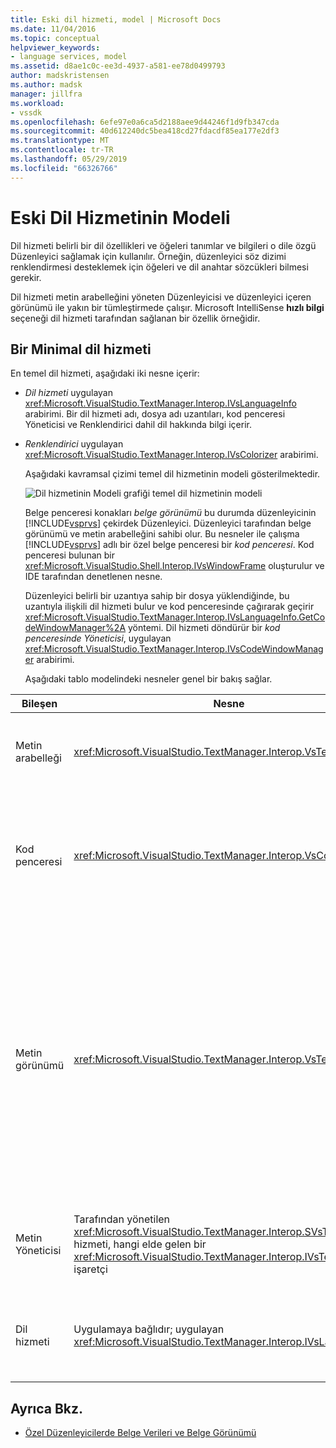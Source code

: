 ```yaml
---
title: Eski dil hizmeti, model | Microsoft Docs
ms.date: 11/04/2016
ms.topic: conceptual
helpviewer_keywords:
- language services, model
ms.assetid: d8ae1c0c-ee3d-4937-a581-ee78d0499793
author: madskristensen
ms.author: madsk
manager: jillfra
ms.workload:
- vssdk
ms.openlocfilehash: 6efe97e0a6ca5d2188aee9d44246f1d9fb347cda
ms.sourcegitcommit: 40d612240dc5bea418cd27fdacdf85ea177e2df3
ms.translationtype: MT
ms.contentlocale: tr-TR
ms.lasthandoff: 05/29/2019
ms.locfileid: "66326766"
---
```

# <a name="model-of-a-legacy-language-service"></a>Eski Dil Hizmetinin Modeli
Dil hizmeti belirli bir dil özellikleri ve öğeleri tanımlar ve bilgileri o dile özgü Düzenleyici sağlamak için kullanılır. Örneğin, düzenleyici söz dizimi renklendirmesi desteklemek için öğeleri ve dil anahtar sözcükleri bilmesi gerekir.

 Dil hizmeti metin arabelleğini yöneten Düzenleyicisi ve düzenleyici içeren görünümü ile yakın bir tümleştirmede çalışır. Microsoft IntelliSense **hızlı bilgi** seçeneği dil hizmeti tarafından sağlanan bir özellik örneğidir.

## <a name="a-minimal-language-service"></a>Bir Minimal dil hizmeti
 En temel dil hizmeti, aşağıdaki iki nesne içerir:

- *Dil hizmeti* uygulayan <xref:Microsoft.VisualStudio.TextManager.Interop.IVsLanguageInfo> arabirimi. Bir dil hizmeti adı, dosya adı uzantıları, kod penceresi Yöneticisi ve Renklendirici dahil dil hakkında bilgi içerir.

- *Renklendirici* uygulayan <xref:Microsoft.VisualStudio.TextManager.Interop.IVsColorizer> arabirimi.

  Aşağıdaki kavramsal çizimi temel dil hizmetinin modeli gösterilmektedir.

  ![Dil hizmetinin Modeli grafiği](../../extensibility/media/vslanguageservicemodel.gif "vsLanguageServiceModel") temel dil hizmetinin modeli

  Belge penceresi konakları *belge görünümü* bu durumda düzenleyicinin [!INCLUDE[vsprvs](../../code-quality/includes/vsprvs_md.md)] çekirdek Düzenleyici. Düzenleyici tarafından belge görünümü ve metin arabelleğini sahibi olur. Bu nesneler ile çalışma [!INCLUDE[vsprvs](../../code-quality/includes/vsprvs_md.md)] adlı bir özel belge penceresi bir *kod penceresi*. Kod penceresi bulunan bir <xref:Microsoft.VisualStudio.Shell.Interop.IVsWindowFrame> oluşturulur ve IDE tarafından denetlenen nesne.

  Düzenleyici belirli bir uzantıya sahip bir dosya yüklendiğinde, bu uzantıyla ilişkili dil hizmeti bulur ve kod penceresinde çağırarak geçirir <xref:Microsoft.VisualStudio.TextManager.Interop.IVsLanguageInfo.GetCodeWindowManager%2A> yöntemi. Dil hizmeti döndürür bir *kod penceresinde Yöneticisi*, uygulayan <xref:Microsoft.VisualStudio.TextManager.Interop.IVsCodeWindowManager> arabirimi.

  Aşağıdaki tablo modelindeki nesneler genel bir bakış sağlar.

| Bileşen | Nesne | İşlev |
|------------------| - | - |
| Metin arabelleği | <xref:Microsoft.VisualStudio.TextManager.Interop.VsTextBuffer> | Unicode okuma/yazma metin akışına. Bu, diğer kodlamaları kullanılacak metin için mümkündür. |
| Kod penceresi | <xref:Microsoft.VisualStudio.TextManager.Interop.VsCodeWindow> | Bir veya daha fazla metin görünümlerini içeren bir belge penceresi. Zaman [!INCLUDE[vsprvs](../../code-quality/includes/vsprvs_md.md)] olan çok Belgeli Arabirim (MDI) modunda bir MDI alt kod penceredir. |
| Metin görünümü | <xref:Microsoft.VisualStudio.TextManager.Interop.VsTextView> | Kullanıcının gidin ve klavyeyi ve fareyi kullanarak metin görüntüleme sağlayan bir pencere. Metin görünümü kullanıcı için bir düzenleyici olarak görüntülenir. Metin görünümlerde sıradan Düzenleyici pencerelerini ve çıktı penceresini komut penceresi kullanabilirsiniz. Ayrıca, kod penceresi içinde bir veya daha fazla metin görünümlerini yapılandırabilirsiniz. |
| Metin Yöneticisi | Tarafından yönetilen <xref:Microsoft.VisualStudio.TextManager.Interop.SVsTextManager> hizmeti, hangi elde gelen bir <xref:Microsoft.VisualStudio.TextManager.Interop.IVsTextManager> işaretçi | Daha önce açıklanan tüm bileşenleri tarafından paylaşılan ortak bilgisini tutar bileşeni. |
| Dil hizmeti | Uygulamaya bağlıdır; uygulayan <xref:Microsoft.VisualStudio.TextManager.Interop.IVsLanguageInfo> | Düzenleyici söz dizimi vurgulama, ifade tamamlama ve Ayraç eşleştirme gibi dile özgü bilgiler sağlayan bir nesne. |

## <a name="see-also"></a>Ayrıca Bkz.
- [Özel Düzenleyicilerde Belge Verileri ve Belge Görünümü](../../extensibility/document-data-and-document-view-in-custom-editors.md)